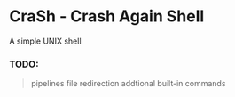 # CraSh - Crash Again Shell
A simple UNIX shell

### TODO:
> pipelines
> file redirection
> addtional built-in commands
